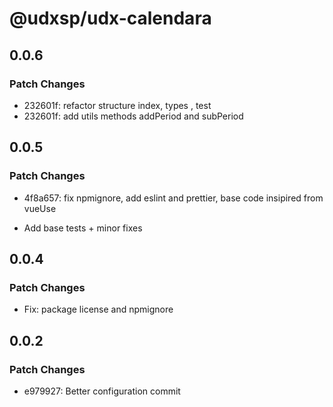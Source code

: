# @udxsp/udx-calendara


## 0.0.6

### Patch Changes

-   232601f: refactor structure index, types , test
-   232601f: add utils methods addPeriod and subPeriod


## 0.0.5

### Patch Changes

-   4f8a657: fix npmignore, add eslint and prettier, base code insipired from vueUse

-   Add base tests + minor fixes

## 0.0.4

### Patch Changes

-   Fix: package license and npmignore

## 0.0.2

### Patch Changes

-   e979927: Better configuration commit
